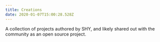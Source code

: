 ```yaml
---
title: Creations
date: 2020-01-07T15:00:28.528Z
---
```


A collection of projects authored by SHY, and likely shared out with the community as an open source project.
